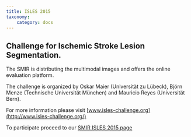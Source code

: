 ```yaml
---
title: ISLES 2015
taxonomy:
    category: docs
---
```




## Challenge for Ischemic Stroke Lesion Segmentation.

The SMIR is distributing the multimodal images and offers the online evaluation platform.

The challenge is organized by Oskar Maier (Universität zu Lübeck), Björn Menze (Technische Universität München) and Mauricio Reyes (Universität Bern).

For more information please visit [www.isles-challenge.org](http://www.isles-challenge.org/)

To participate proceed to our [SMIR ISLES 2015 page](https://www.virtualskeleton.ch/ISLES/Start2015)


